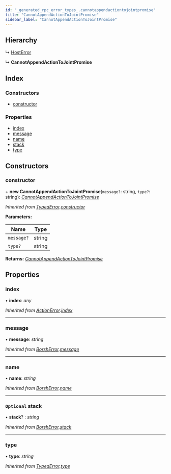 ```yaml
---
id: "_generated_rpc_error_types_.cannotappendactiontojointpromise"
title: "CannotAppendActionToJointPromise"
sidebar_label: "CannotAppendActionToJointPromise"
---
```


## Hierarchy

  ↳ [HostError](_generated_rpc_error_types_.hosterror.md)

  ↳ **CannotAppendActionToJointPromise**

## Index

### Constructors

* [constructor](_generated_rpc_error_types_.cannotappendactiontojointpromise.md#constructor)

### Properties

* [index](_generated_rpc_error_types_.cannotappendactiontojointpromise.md#index)
* [message](_generated_rpc_error_types_.cannotappendactiontojointpromise.md#message)
* [name](_generated_rpc_error_types_.cannotappendactiontojointpromise.md#name)
* [stack](_generated_rpc_error_types_.cannotappendactiontojointpromise.md#optional-stack)
* [type](_generated_rpc_error_types_.cannotappendactiontojointpromise.md#type)

## Constructors

###  constructor

\+ **new CannotAppendActionToJointPromise**(`message?`: string, `type?`: string): *[CannotAppendActionToJointPromise](_generated_rpc_error_types_.cannotappendactiontojointpromise.md)*

*Inherited from [TypedError](_utils_errors_.typederror.md).[constructor](_utils_errors_.typederror.md#constructor)*

**Parameters:**

Name | Type |
------ | ------ |
`message?` | string |
`type?` | string |

**Returns:** *[CannotAppendActionToJointPromise](_generated_rpc_error_types_.cannotappendactiontojointpromise.md)*

## Properties

###  index

• **index**: *any*

*Inherited from [ActionError](_generated_rpc_error_types_.actionerror.md).[index](_generated_rpc_error_types_.actionerror.md#index)*

___

###  message

• **message**: *string*

*Inherited from [BorshError](_utils_serialize_.borsherror.md).[message](_utils_serialize_.borsherror.md#message)*

___

###  name

• **name**: *string*

*Inherited from [BorshError](_utils_serialize_.borsherror.md).[name](_utils_serialize_.borsherror.md#name)*

___

### `Optional` stack

• **stack**? : *string*

*Inherited from [BorshError](_utils_serialize_.borsherror.md).[stack](_utils_serialize_.borsherror.md#optional-stack)*

___

###  type

• **type**: *string*

*Inherited from [TypedError](_utils_errors_.typederror.md).[type](_utils_errors_.typederror.md#type)*
